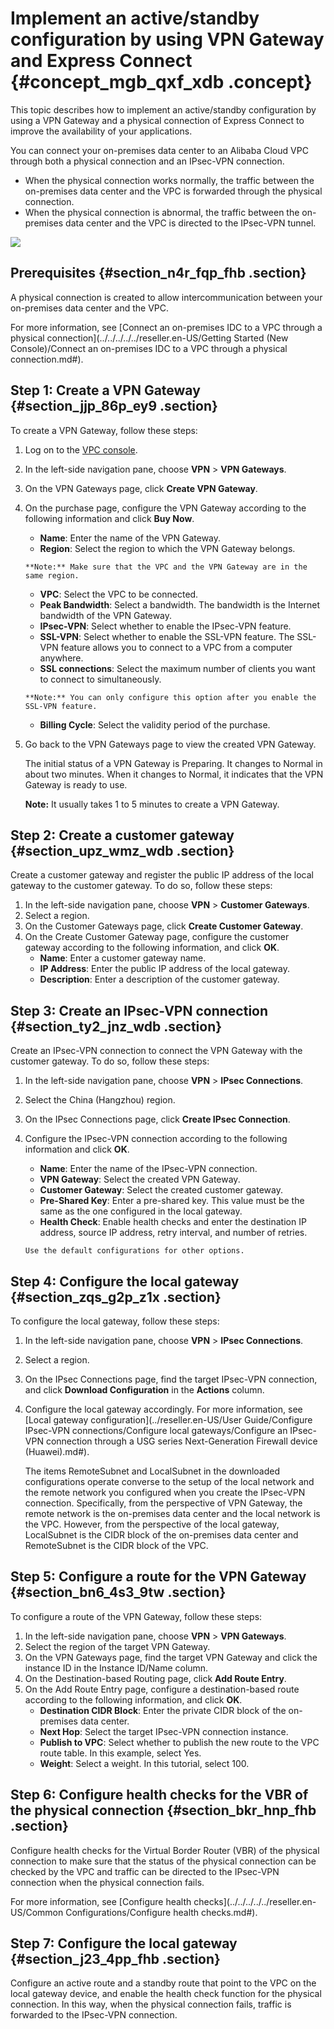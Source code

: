 # Implement an active/standby configuration by using VPN Gateway and Express Connect {#concept_mgb_qxf_xdb .concept}

This topic describes how to implement an active/standby configuration by using a VPN Gateway and a physical connection of Express Connect to improve the availability of your applications.

You can connect your on-premises data center to an Alibaba Cloud VPC through both a physical connection and an IPsec-VPN connection.

-   When the physical connection works normally, the traffic between the on-premises data center and the VPC is forwarded through the physical connection.
-   When the physical connection is abnormal, the traffic between the on-premises data center and the VPC is directed to the IPsec-VPN tunnel.

![](http://static-aliyun-doc.oss-cn-hangzhou.aliyuncs.com/assets/img/136915/156152141241822_en-US.png)

## Prerequisites {#section_n4r_fqp_fhb .section}

A physical connection is created to allow intercommunication between your on-premises data center and the VPC.

For more information, see [Connect an on-premises IDC to a VPC through a physical connection](../../../../../reseller.en-US/Getting Started (New Console)/Connect an on-premises IDC to a VPC through a physical connection.md#).

## Step 1: Create a VPN Gateway {#section_jjp_86p_ey9 .section}

To create a VPN Gateway, follow these steps:

1.  Log on to the [VPC console](https://partners-intl.aliyun.com/login-required#/vpc).
2.  In the left-side navigation pane, choose **VPN** \> **VPN Gateways**.
3.  On the VPN Gateways page, click **Create VPN Gateway**.
4.  On the purchase page, configure the VPN Gateway according to the following information and click **Buy Now**.
    -    **Name**: Enter the name of the VPN Gateway.
    -    **Region**: Select the region to which the VPN Gateway belongs.

        **Note:** Make sure that the VPC and the VPN Gateway are in the same region.

    -    **VPC**: Select the VPC to be connected.
    -    **Peak Bandwidth**: Select a bandwidth. The bandwidth is the Internet bandwidth of the VPN Gateway.
    -    **IPsec-VPN**: Select whether to enable the IPsec-VPN feature.
    -    **SSL-VPN**: Select whether to enable the SSL-VPN feature. The SSL-VPN feature allows you to connect to a VPC from a computer anywhere.
    -    **SSL connections**: Select the maximum number of clients you want to connect to simultaneously.

        **Note:** You can only configure this option after you enable the SSL-VPN feature.

    -    **Billing Cycle**: Select the validity period of the purchase.
5.  Go back to the VPN Gateways page to view the created VPN Gateway.

    The initial status of a VPN Gateway is Preparing. It changes to Normal in about two minutes. When it changes to Normal, it indicates that the VPN Gateway is ready to use.

    **Note:** It usually takes 1 to 5 minutes to create a VPN Gateway.


## Step 2: Create a customer gateway {#section_upz_wmz_wdb .section}

Create a customer gateway and register the public IP address of the local gateway to the customer gateway. To do so, follow these steps:

1.  In the left-side navigation pane, choose **VPN** \> **Customer Gateways**.
2.  Select a region.
3.  On the Customer Gateways page, click **Create Customer Gateway**.
4.  On the Create Customer Gateway page, configure the customer gateway according to the following information, and click **OK**.
    -    **Name**: Enter a customer gateway name.
    -    **IP Address**: Enter the public IP address of the local gateway.
    -    **Description**: Enter a description of the customer gateway.

## Step 3: Create an IPsec-VPN connection {#section_ty2_jnz_wdb .section}

Create an IPsec-VPN connection to connect the VPN Gateway with the customer gateway. To do so, follow these steps:

1.  In the left-side navigation pane, choose **VPN** \> **IPsec Connections**.
2.  Select the China \(Hangzhou\) region.
3.  On the IPsec Connections page, click **Create IPsec Connection**.
4.  Configure the IPsec-VPN connection according to the following information and click **OK**.
    -    **Name**: Enter the name of the IPsec-VPN connection.
    -    **VPN Gateway**: Select the created VPN Gateway.
    -    **Customer Gateway**: Select the created customer gateway.
    -    **Pre-Shared Key**: Enter a pre-shared key. This value must be the same as the one configured in the local gateway.
    -    **Health Check**: Enable health checks and enter the destination IP address, source IP address, retry interval, and number of retries.

        Use the default configurations for other options.


## Step 4: Configure the local gateway {#section_zqs_g2p_z1x .section}

To configure the local gateway, follow these steps:

1.  In the left-side navigation pane, choose **VPN** \> **IPsec Connections**.
2.  Select a region.
3.  On the IPsec Connections page, find the target IPsec-VPN connection, and click **Download Configuration** in the **Actions** column.
4.  Configure the local gateway accordingly. For more information, see [Local gateway configuration](../reseller.en-US/User Guide/Configure IPsec-VPN connections/Configure local gateways/Configure an IPsec-VPN connection through a USG series Next-Generation Firewall device (Huawei).md#).

    The items RemoteSubnet and LocalSubnet in the downloaded configurations operate converse to the setup of the local network and the remote network you configured when you create the IPsec-VPN connection. Specifically, from the perspective of VPN Gateway, the remote network is the on-premises data center and the local network is the VPC. However, from the perspective of the local gateway, LocalSubnet is the CIDR block of the on-premises data center and RemoteSubnet is the CIDR block of the VPC.


## Step 5: Configure a route for the VPN Gateway {#section_bn6_4s3_9tw .section}

To configure a route of the VPN Gateway, follow these steps:

1.  In the left-side navigation pane, choose **VPN** \> **VPN Gateways**.
2.  Select the region of the target VPN Gateway.
3.  On the VPN Gateways page, find the target VPN Gateway and click the instance ID in the Instance ID/Name column.
4.  On the Destination-based Routing page, click **Add Route Entry**.
5.  On the Add Route Entry page, configure a destination-based route according to the following information, and click **OK**.
    -    **Destination CIDR Block**: Enter the private CIDR block of the on-premises data center.
    -    **Next Hop**: Select the target IPsec-VPN connection instance.
    -    **Publish to VPC**: Select whether to publish the new route to the VPC route table. In this example, select Yes.
    -    **Weight**: Select a weight. In this tutorial, select 100.

## Step 6: Configure health checks for the VBR of the physical connection {#section_bkr_hnp_fhb .section}

Configure health checks for the Virtual Border Router \(VBR\) of the physical connection to make sure that the status of the physical connection can be checked by the VPC and traffic can be directed to the IPsec-VPN connection when the physical connection fails.

For more information, see [Configure health checks](../../../../../reseller.en-US/Common Configurations/Configure health checks.md#).

## Step 7: Configure the local gateway {#section_j23_4pp_fhb .section}

Configure an active route and a standby route that point to the VPC on the local gateway device, and enable the health check function for the physical connection. In this way, when the physical connection fails, traffic is forwarded to the IPsec-VPN connection.

